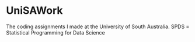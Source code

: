 # UniSAWork
The coding assignments I made at the University of South Australia.
SPDS = Statistical Programming for Data Science
